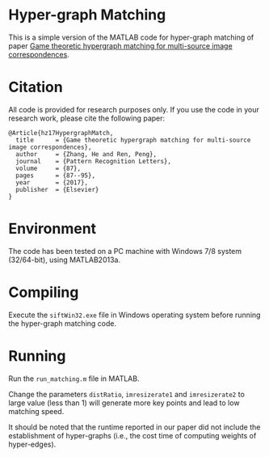 # Hyper-graph Matching
This is a simple version of the MATLAB code for hyper-graph matching of paper [Game theoretic hypergraph matching for multi-source image correspondences](https://www.sciencedirect.com/science/article/pii/S0167865516301738).

# Citation
All code is provided for research purposes only. If you use the code in your research work, please cite the following paper: 

    @Article{hz17HypergraphMatch, 
      title      = {Game theoretic hypergraph matching for multi-source image correspondences}, 
      author     = {Zhang, He and Ren, Peng}, 
      journal    = {Pattern Recognition Letters}, 
      volume     = {87}, 
      pages      = {87--95}, 
      year       = {2017}, 
      publisher  = {Elsevier} 
    } 

# Environment
The code has been tested on a PC machine with Windows 7/8 system (32/64-bit), using MATLAB2013a. 

# Compiling
Execute the `siftWin32.exe` file in Windows operating system before running the hyper-graph matching code.

# Running
Run the `run_matching.m` file in MATLAB.

Change the parameters `distRatio`, `imresizerate1` and `imresizerate2` to large value (less than 1) will generate more key points and lead to low matching speed. 

It should be noted that the runtime reported in our paper did not include the establishment of hyper-graphs (i.e., the cost time of computing weights of hyper-edges).

